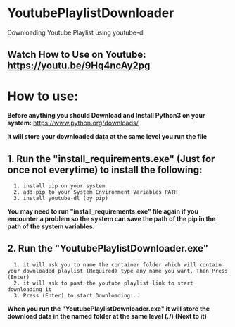 # YoutubePlaylistDownloader
Downloading Youtube Playlist using youtube-dl

## Watch How to Use on Youtube: https://youtu.be/9Hq4ncAy2pg

# **How to use**:
**Before anything you should Download and Install Python3 on your system:**
https://www.python.org/downloads/ 

**it will store your downloaded data at the same level you run the file**

## 1. Run the "install_requirements.exe" (Just for once not everytime) to install the following:
      1. install pip on your system
      2. add pip to your System Environment Variables PATH
      3. install youtube-dl (by pip)
**You may need to run "install_requirements.exe" file again if you encounter a problem so the system can save the path of the pip in the path of the system variables.**

## 2. Run the "YoutubePlaylistDownloader.exe"
      1. it will ask you to name the container folder which will contain your downloaded playlist (Required) type any name you want, Then Press (Enter)
      2. it will ask to past the youtube playlist link to start downloading it
      3. Press (Enter) to start Downloading...
**When you run the "YoutubePlaylistDownloader.exe" it will store the download data in the named folder at the same level (./) (Next to it)**
